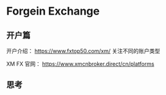 # Forgein Exchange


## 开户篇

开户介绍：
https://www.fxtop50.com/xm/
关注不同的账户类型

XM FX 官网：
https://www.xmcnbroker.direct/cn/platforms


## 思考






